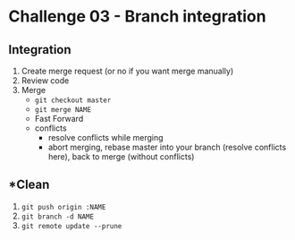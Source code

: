 # Challenge 03 - Branch integration


## Integration

1. Create merge request (or no if you want merge manually)
2. Review code
3. Merge
    - `git checkout master`
    - `git merge NAME`
    - Fast Forward
    - conflicts
        - resolve conflicts while merging
        - abort merging, rebase master into your branch (resolve conflicts here), back to merge (without conflicts)

## *Clean

1. `git push origin :NAME`
2. `git branch -d NAME`
3. `git remote update --prune`
